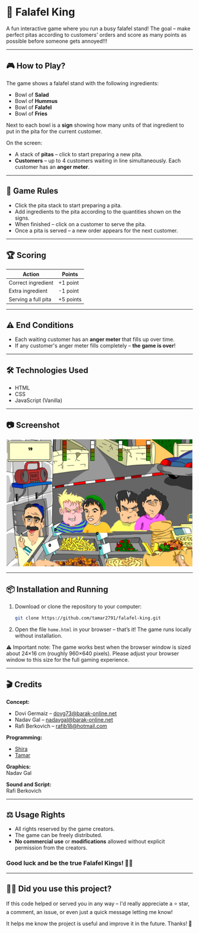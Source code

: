 
# 👑 Falafel King

A fun interactive game where you run a busy falafel stand!
The goal – make perfect pitas according to customers' orders and score as many points as possible before someone gets annoyed!!!

---

## 🎮 How to Play?

The game shows a falafel stand with the following ingredients:
- Bowl of **Salad**
- Bowl of **Hummus**
- Bowl of **Falafel**
- Bowl of **Fries**

Next to each bowl is a **sign** showing how many units of that ingredient to put in the pita for the current customer.

On the screen:
- A stack of **pitas** – click to start preparing a new pita.
- **Customers** – up to 4 customers waiting in line simultaneously. Each customer has an **anger meter**.

---

## 🧠 Game Rules

- Click the pita stack to start preparing a pita.
- Add ingredients to the pita according to the quantities shown on the signs.
- When finished – click on a customer to serve the pita.
- Once a pita is served – a new order appears for the next customer.

---

## 🏆 Scoring

| Action                   | Points       |
|--------------------------|--------------|
| Correct ingredient       | +1 point     |
| Extra ingredient         | -1 point     |
| Serving a full pita      | +5 points    |

---

## ⚠️ End Conditions

- Each waiting customer has an **anger meter** that fills up over time.
- If any customer's anger meter fills completely – **the game is over**!

---

## 🛠️ Technologies Used

- HTML
- CSS
- JavaScript (Vanilla)

---

## 📷 Screenshot

![Game screenshot](screenshot.png)

---

## 📦 Installation and Running

1. Download or clone the repository to your computer:
   ```bash
   git clone https://github.com/tamar2791/falafel-king.git
   ```
2. Open the file `home.html` in your browser – that’s it! The game runs locally without installation.

⚠️ Important note: The game works best when the browser window is sized about 24×16 cm (roughly 960×640 pixels). Please adjust your browser window to this size for the full gaming experience.

---

## 🎬 Credits

**Concept:**
- Dovi Germaiz – [dovg73@barak-online.net](mailto:dovg73@barak-online.net)  
- Nadav Gal – [nadavgal@barak-online.net](mailto:nadavgal@barak-online.net)  
- Rafi Berkovich – [rafib18@hotmail.com](mailto:rafib18@hotmail.com)  

**Programming:**  
- [Shira](https://github.com/shirayung)  
- [Tamar](https://github.com/tamar2791)

**Graphics:**  
Nadav Gal

**Sound and Script:**  
Rafi Berkovich

---

## ⚖️ Usage Rights

- All rights reserved by the game creators.
- The game can be freely distributed.
- **No commercial use** or **modifications** allowed without explicit permission from the creators.

### Good luck and be the true Falafel Kings! 🌯👑

---

## 🙋‍♀️ Did you use this project?

If this code helped or served you in any way – I'd really appreciate a ⭐ star, a comment, an issue, or even just a quick message letting me know!

It helps me know the project is useful and improve it in the future. Thanks! 💙
